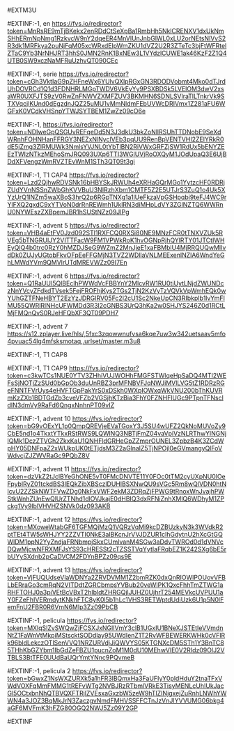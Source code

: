 #EXTM3U

#EXTINF:-1, en
https://fvs.io/redirector?token=MnRsRE9mTjBKekx2enRDdCtSeXpBa1RmbHh5NklCRENXV1dxUkNmSHhERmNpNmg1RzkvcW9nY2dqeER4MnVlUnJnbGlWL0xLU2orNEtsNlVvS2R3dk1MRFkya2puNjFqM05xcWRxdElpWmZKU1dVZ2U2R3ZTeTc3bjFtWFRtelZTaC9Yb3NrNHJRT3hhS0JMN2RnK1BxNEw3L1VYdzlCUWE1ak46KzF2Z1Q4UTB0SW9xczNaMFRuUzhvQT090CEc





#EXTINF:-1, serie
https://fvs.io/redirector?token=cGh3VktIaG9pZHFneWx6YUlvQXlpRGxGN3RDODVobmt4Mko0dTJrdUhDOVRCd1Q1d3FDNHRLMGpTWDV6VkEyYy9PSXBDSk5LVElOM3dwV2xsaWR0UXFJTS9zV0RwZnFNWVZXMFZUV3BKMHN6SDNLSVlraTlLTnkrVk9STXVqcjlKUnd0dEgzdnJQZ25uMU1vMmNldmFEbUVWcDRIVmx1Z281aFU6WGFxK0VCdkVHSnpYTWJSYTBEM1ZwZz09cO6e


#EXTINF:-1, 
https://fvs.io/redirector?token=NDIweGpQSGUvREFqeDd5N3J3dkU3bkZoNllRSUhTTDNobE9SeXdWRnhFOHNHanFFRGY3NEZxNlNyclVEb3pqUU9RenBpVENTVHI2ZElYRkR0dE5jZmg3ZlRMUWk3NmlsYVJNL0tYbTlBN2RiVWxGRFZjSW1RdUx5bENYZEEzTWIzNTkzMEhoSmJRQ093UXp6TTI3WGlUVjRoOXQyM1JOdUpaQ3E6UjBDdXFVengzWmRVZTEvWnM1STh3QT09t3gi

#EXTINF:-1, T1 CAP4
https://fvs.io/redirector?token=Lzd2QjhwRDVSNk16bHBYSkJRWUh4eXRHaGQrMGo1YytzcHF0RDRjZUdYVnNSSnZWbGhKVVBuU3NIRzhXbm1CMTF5Z2E5UTJrS3ZuQ1o4Uk5XYzUrQ1lNZm5waXBoS3hrQ2p6RGpTNXg1a1lUeFkzaVpGSHpqbi9teFJ4WC9rYlFXQ2gxdC9xYTVoN0drRnREWmh1UklRN3diMHpLdVY3ZGlNZTQ6WWRnU0NYWEszZXBpemJBR1hSUStNZz09JIPg


#EXTINF:-1, advent 5
https://fvs.io/redirector?token=VHB4aEtFV0Jzd092STl1RXFCQ0RXSi80NE9MNzFCR0tTNXVZUk5RVEg5bTNGRUlJY2VITTFacW9FM1VPWkRoK1hvOGNpRjhQYlRTY01JTCtIWHEyQlQ4b0trc0RzY0hMZDJSeG9WZmZ2MnJjeE1xaFBMblU4MjRRQUQwMlIvdDk0ZUJyUGtobFkvOFpEeFFGMjN3TVZ2WDllaVNLMEExenlNZlA6WndYeGhLMWdYVm9QMVlrUTdMREVWZz09I7En

#EXTINF:-1, advent 6
https://fvs.io/redirector?token=Q1RaUUI5QlBEclhPWWdVcFBBYnY2MlcvRW1RU0tiUytLNjdZWUNDczNnYVcyZFdkdTVsek5FejFROFhjKys2TGs2TjN2KzVyTzVQVkVpWmhEQk0wYUhGZTFNeHBYT2EzYzJDRGlRV05Fc2l2cU1Sc2NkeUpCN3RIbkpIb1lvYmFIMU55QWRlRlNHcUFWMDd3R3l2cGNBS3UrQ3hKa2w0SHJYS246Z0d1RCtLMjFMQnQvS0RJeHFQbXF3QT09PDH7


#EXTINF:-1, advent 7
https://s12.zplayer.live/hls/,5fxc3zqowwnufvsa6kqe7uw3w342uetsaav5mfo4pvuac54lg4mfsksmotaq,.urlset/master.m3u8


#EXTINF:-1, T1 CAP8



#EXTINF:-1, T1 CAP9
https://fvs.io/redirector?token=c3kwTCs1NUE0YTV3ZHhiVUJWOHhFMGFSTWlqeHpSaDQ4MTI2WEFsSjNOTjZzSUd0bGpOb3duUnRBZ3prMFNBVFJqNWJiMVlLVG5tZ1RDRzRGeFNNTFVrUys4eHVFTGpPakYrS0xDSkh0WXpIOWxqWkVNU200bThKUVRmKzZXb1BDTGdZb3cveVFZb2VGSjhKTzBia3FhY0FZNHFlUGc9PTpnTFNscldIN3dmVy9RaFd6QngxNnhnPT09vIZ


#EXTINF:-1, advent 10
https://fvs.io/redirector?token=bG9vOExYL1p0QmpQREVjeEVaTGoxY3J5SU4wUFZ2QkNoMUVoZy9CbE5nd1o4TkxtYTkxRStRWS9LQWlNQ3NBTjFmZ04vaVpiVzNLRThwYlNGNjlQMk1DczZTVGh2ZkxKaU1QNHFldGRHeGpZZmprOUNEL3ZpbzB4K3ZCdWpHY05DNFpaZ2xWUkpUK0tETjdsM3Z2aGlnalZ5TjNPOjl0eGVmangyQlFoVWdvcjZJZWVRaGc9PQbZ8V


#EXTINF:-1, advent 11
https://fvs.io/redirector?token=dzVkZ2tJclBYeGhONE5vT0FMcDNVTE11Y0FOc0tTM2cyUXpNU0lOeFpyblRyZ01tckdBS3lEQkZibXBSczlDUHlBSXNwQU9sVGc5Rm8wQlVDN0htNlcvU2ZZSkNWTFVwZDg0NkFxVWF2ekM3ZDRqZjFPWG9tRnoxWnJvajhPWStkWnhZUnEwQlUrZTNhd1dlOVJkajE0dHBIQ3dxRFNiZnhXMlQ6WDhyM1ZPckg1Vy9lblVHVHZSNVk0dz093AKB


#EXTINF:-1, advent 12
https://fvs.io/redirector?token=MXoweWtabGF6TGFMQjMzQ1VQRzVqMi9kcDZBUzkyN3k3WVdkR2ptTEt4TW5sWHJYY2ZZVTI0NkE3alBKcnJrVVJDZUR1clhGdytnU2hXcGtGQWlDM1ppN2YyZndjaFRNbmpjSkxCUmlvanM4SGw3aDdvTWROd0d1dVNVcDQwMjcwNFRXMFJsYS93cHRESSt2cTZSSTVqYytIaFRqbEZ1K242SXg6bE5rbUYySXdnb2pCaDVCM2FDYnBPZz09qs9E

#EXTINF:-1, advent 13
https://fvs.io/redirector?token=VjFUQUdseVlaWDNYa2ZRVDVMM1Z2bmRZK0dxQnRIOWlPOUovVFBLbERraGo3cmRqN2VITDdtZGRCbmpsYVBub20veWlPK1QxcFhhTmZTWG1aRHFTOHJ0a3piVEtBcVBxT2hIbldtZHRGQjlJUHZ0UjhrT254MEVkcUVPUU1aY0FZeFhIVERmdytKNkhFTC8yK0l5b1hLc1VHS3RETWptdUdiUzk6U1p5N0lFemFnU2FBR0R6VmN6Mlp3Zz09PbCB


#EXTINF:-1, pelicula
https://fvs.io/redirector?token=MXlqSlZvSWQwZjFCSXJxNGlIVmY3clB1UGxIU1BNeXJSTEtIeVVmdnNtZ1FaWnVtMkpiMStscktSODdlay95UWdIenZ1T2RvWFBEWERKWHk0cVFlRk96bldLekczOTlSenVVQ1NRZURVdjJiQWVYS05KTGNXcDM5STh1Y3BnTC85THhKbGZYbm1IbGdZeFBZU1pucnZoM1M0dU10MEhwVlE0V2RIdz09OlJ2VTBLS3BtTFE0UUdBaUQrYmtYNnc9PQvmeB


#EXTINF:-1, pelicula 2
https://fvs.io/redirector?token=bGwxZ1NsWXZURXk5a1hFR3lBQmxHa3FaUFIyY0pldHduY2tnaTFxVWdVOXFqMmFMMG1tREFvWTg2NVBJRzRTbmlVRkE3TisyMENLcUhIUkJacGl5OCtxbnNhQTBVQXFTRjlZVEsxaGxzbW5zeW9hTlZINjgxejZuRnhLNWhYWWN4a3JOZ3BqMkJrN3ZaczgvNmdFMHVSSFFCTnJzVnJIYVVUMG06bkg4aGF6MVFmK3hFZG80OGQ2NWJ5Zz09Y2GP


#EXTINF




